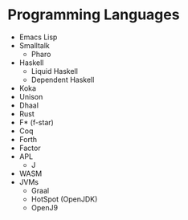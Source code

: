 # Programming Languages

* Emacs Lisp
* Smalltalk
  * Pharo
* Haskell
  * Liquid Haskell
  * Dependent Haskell
* Koka
* Unison
* Dhaal
* Rust
* F\* \(f-star\)
* Coq
* Forth
* Factor
* APL
  * J
* WASM
* JVMs
  * Graal
  * HotSpot \(OpenJDK\)
  * OpenJ9

